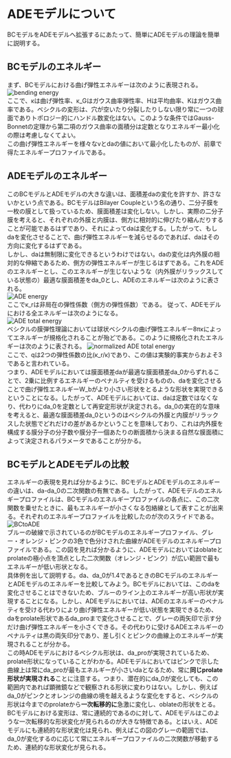 # ADEモデルについて
BCモデルをADEモデルへ拡張するにあたって、簡単にADEモデルの理論を簡単に説明する。  
## BCモデルのエネルギー
まず、BCモデルにおける曲げ弾性エネルギーは次のように表現される。  
![bending energy](http://mathurl.com/y8axwc76.png)  
ここで、κは曲げ弾性率、κ_Gはガウス曲率弾性率、Hは平均曲率、Kはガウス曲率である。ベシクルの変形は、穴が空いたり分裂したりしない限り常に一つの球面でありトポロジー的にハンドル数変化はない。このような条件ではGauss-Bonnetの定理から第二項のガウス曲率の面積分は定数となりエネルギー最小化の際は考慮しなくてよい。  
この曲げ弾性エネルギーを様々なvとdaの値において最小化したものが、前章で得たエネルギープロファイルである。  

## ADEモデルのエネルギー
このBCモデルとADEモデルの大きな違いは、面積差daの変化を許すか、許さないかという点である。BCモデルはBilayer Coupleという名の通り、二分子膜を一枚の膜として扱っているため、膜面積差は変化しない。しかし、実際の二分子膜を考えると、それぞれの外膜と内膜は、側方に相対的に伸びたり縮んだりすることが可能であるはずであり、それによってdaは変化する。したがって、もしdaを変化させることで、曲げ弾性エネルギーを減らせるのであれば、daはその方向に変化するはずである。  
しかし、daは無制限に変化できるというわけではない。daの変化は内外膜の相対的な伸縮であるため、側方の弾性エネルギーが生じるはずである。これをADEのエネルギーとし、このエネルギーが生じないような（内外膜がリラックスしている状態の）最適な膜面積差をda_0とし、ADEのエネルギーは次のように表される。  
![ADE energy](http://mathurl.com/y9gr4wzy.png)  
ここでκ_rは非局在の弾性係数（側方の弾性係数）である。
従って、ADEモデルにおける全エネルギーは次のようになる。  
![ADE total energy](http://mathurl.com/yd5quaj4.png)  
ベシクルの膜弾性理論においては球状ベシクルの曲げ弾性エネルギー8πκによってエネルギーが規格化されることが殆どである。このように規格化されたエネルギーは次のように表される。
![normalized ADE total energy](http://mathurl.com/ybqp7o3b.png)  
ここで、qは2つの弾性係数の比(κ_r/κ)であり、この値は実験的事実からおよそ3であると言われている。  
つまり、ADEモデルにおいては膜面積差daが最適な膜面積差da_0からずれることで、2乗に比例するエネルギーのペナルティを受けるものの、daを変化させることで曲げ弾性エネルギーW_bがより小さい形状をとるような形状を実現できるということになる。したがって、ADEモデルにおいては、daは定数ではなくなり、代わりにda_0を定数として再安定形状が決定される。da_0の実在的な意味を考えると、最適な膜面積差da_0というのはベシクルの外膜と内膜がリラックスした状態でどれだけの差があるかということを意味しており、これは内外膜を構成する膜分子の分子数や膜分子一個あたりの断面積から決まる自然な膜面積によって決定されるパラメータであることが分かる。

## BCモデルとADEモデルの比較
エネルギーの表現を見れば分かるように、BCモデルとADEモデルのエネルギーの違いは、da-da_0の二次関数の有無である。したがって、ADEモデルのエネルギープロファイルは、BCモデルのエネルギープロファイルの各点に、この二次関数を乗せたときに、最もエネルギーが小さくなる包絡線として表すことが出来る。それぞれのエネルギープロファイルを比較したのが次のスライドである。
![BCtoADE](https://github.com/TakJim/SurfaceEvolver/blob/master/ADEmodel/BCtoADE.png)  
ブルーの破線で示されているのがBCモデルのエネルギープロファイル、グレー・オレンジ・ピンクの3色で色分けされた曲線がADEモデルのエネルギープロファイルである。この図を見れば分かるように、ADEモデルにおいてはoblateとprolateの極小点を頂点とした二次関数（オレンジ・ピンク）が広い範囲で最もエネルギーが低い形状となる。  
具体例を出して説明する。da、da_0が1.4であるときのBCモデルのエネルギーとADEモデルのエネルギーを比較してみよう。BCモデルにおいては、このdaを変化させることはできないため、ブルーのライン上のエネルギーが高い形状が実現することになる。しかし、ADEモデルにおいては、ADEのエネルギーのペナルティを受ける代わりにより曲げ弾性エネルギーが低い状態を実現できるため、daをprolate形状であるda_proまで変化させることで、グレーの両矢印で示す分だけ曲げ弾性エネルギーを小さくできる。その代わりに受けるADEエネルギーのペナルティは黒の両矢印分であり、差し引くとピンクの曲線上のエネルギーが実現されることが分かる。  
この時ADEモデルにおけるベシクル形状は、da_proが実現されているため、prolate形状になっていることがわかる。ADEモデルにおいてはピンクで示した曲線上は常にda_proが最もエネルギーが小さいdaとなるため、常に**同じprolate形状が実現される**ことに注意する。つまり、潜在的にda_0が変化しても、この範囲内であれば顕微鏡などで観察される形状に変わりはない。しかし、例えばda_0がピンクとオレンジの曲線の境を越えるような変化をすると、ベシクルの形状は今までのprolateから**一次転移的に**急激に変化し、oblateの形状をとる。BCモデルにおける変形は、常に連続的であるのに対して、ADEモデルはこのような一次転移的な形状変化が見られるのが大きな特徴である。とはいえ、ADEモデルにも連続的な形状変化は見られ、例えばこの図のグレーの範囲では、da_0が変化するのに応じて常にエネルギープロファイルの二次関数が移動するため、連続的な形状変化が見られる。



